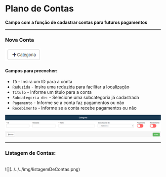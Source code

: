 # Plano de Contas
**Campo com a função de cadastrar contas para futuros pagamentos**
***

### Nova Conta

![](../../../img/novaCategoria.png)

#### **Campos para preencher:**

* `ID` - Insira um ID para a conta
* `Reduzida` - Insira uma reduzida para facilitar a localização
* `Título` - Informe um título para a conta
* `Subcategoria de:` - Selecione uma subcategoria já cadastrada
* `Pagamento` - Informe se a conta faz pagamentos ou não
* `Recebimento` - Informe se a conta recebe pagamentos ou não

![](../../../img/cadastroConta.png)
***

### **Listagem de Contas:**
<br>
![](../../../img/listagemDeContas.png)